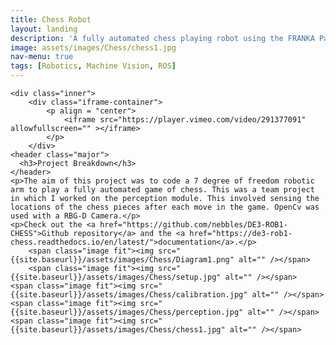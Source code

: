 ```yaml
---
title: Chess Robot
layout: landing
description: 'A fully automated chess playing robot using the FRANKA Panda arm.'
image: assets/images/Chess/chess1.jpg
nav-menu: true
tags: [Robotics, Machine Vision, ROS]
---
```


<!-- Main -->
<div id="main" class="alt">


<!-- One -->
<section id="one">

	<div class="inner">
		<div class="iframe-container">
			<p align = "center">
				<iframe src="https://player.vimeo.com/video/291377091" allowfullscreen="" ></iframe>
			</p>
		</div>
    <header class="major">
      <h3>Project Breakdown</h3>
    </header>
    <p>The aim of this project was to code a 7 degree of freedom robotic arm to play a fully automated game of chess. This was a team project in which I worked on the perception module. This involved sensing the locations of the chess pieces after each move in the game. OpenCv was used with a RBG-D Camera.</p>
    <p>Check out the <a href="https://github.com/nebbles/DE3-ROB1-CHESS">Github repository</a> and the <a href="https://de3-rob1-chess.readthedocs.io/en/latest/">documentation</a>.</p>
		<span class="image fit"><img src="{{site.baseurl}}/assets/images/Chess/Diagram1.png" alt="" /></span>
		<span class="image fit"><img src="{{site.baseurl}}/assets/images/Chess/setup.jpg" alt="" /></span>
    <span class="image fit"><img src="{{site.baseurl}}/assets/images/Chess/calibration.jpg" alt="" /></span>
    <span class="image fit"><img src="{{site.baseurl}}/assets/images/Chess/perception.jpg" alt="" /></span>
    <span class="image fit"><img src="{{site.baseurl}}/assets/images/Chess/chess1.jpg" alt="" /></span>
  </div>
</section>
